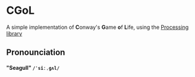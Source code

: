 # CGoL
A simple implementation of **C**onway's **G**ame **o**f **L**ife, using the [Processing library](https://processing.org/)

## Pronounciation
#### "Seagull" `/ˈsiːˌɡʌl/`
